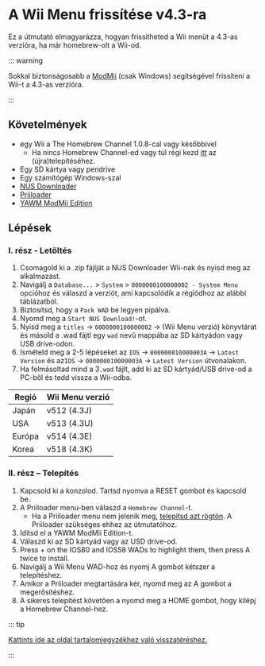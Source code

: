 # A Wii Menu frissítése v4.3-ra

Ez a útmutató elmagyarázza, hogyan frissítheted a Wii menüt a 4.3-as verzióra, ha már homebrew-olt a Wii-od.

::: warning

Sokkal biztonságosabb a [ModMii](modmii) (csak Windows) segítségével frissíteni a Wii-t a 4.3-as verzióra.

:::

## Követelmények

- egy Wii a The Homebrew Channel 1.0.8-cal vagy későbbivel
    - Ha nincs Homebrew Channel-ed vagy túl régi kezd [itt](get-started) az (újra)telepítéséhez.
- Egy SD kártya vagy pendrive
- Egy számítógép Windows-szal
- [NUS Downloader](https://github.com/WiiDatabase/nusdownloader/releases/latest)
- [Priiloader](priiloader)
- [YAWM ModMii Edition](https://oscwii.org/library/app/yawmme)

## Lépések

### I. rész - Letöltés

1. Csomagold ki a .zip fájlját a NUS Downloader Wii-nak és nyisd meg az alkalmazást.
2. Navigálj a `Database...` > `System` > `0000000100000002 - System Menu` opcióhoz és válaszd a verziót, ami kapcsolódik a régiódhoz az alábbi táblázatból.
3. Biztosítsd, hogy a `Pack WAD` be legyen pipálva.
4. Nyomd meg a `Start NUS Download!`-ot.
5. Nyisd meg a `titles` -> `0000000100000002` -> (Wii Menu verzió) könyvtárat és másold a .wad fájtl egy `wad` nevű mappába az SD kártyádon vagy USB drive-odon.
6. Ismételd meg a 2-5 lépéseket az `IOS` -> `000000010000003A` -> `Latest Version` és az`IOS` -> `000000010000003A` -> `Latest Version` útvonalakon.
7. Ha felmásoltad mind a 3`.wad` fájlt, add ki az SD kártyád/USB drive-od a PC-ből és tedd vissza a Wii-odba.

| Regió  | Wii Menu verzió                                |
| ------ | ---------------------------------------------- |
| Japán  | v512 (4.3J) |
| USA    | v513 (4.3U) |
| Európa | v514 (4.3E) |
| Korea  | v518 (4.3K) |

### II. rész – Telepítés

1. Kapcsold ki a konzolod. Tartsd nyomva a RESET gombot és kapcsold be.
2. A Priiloader menu-ben válaszd a `Homebrew Channel`-t.
    - Ha a Priiloader menu nem jelenik meg, [telepítsd azt rögtön](priiloader). A Priiloader szükséges ehhez az útmutatóhoz.
3. Idítsd el a YAWM ModMii Edition-t.
4. Válaszd ki az SD kártyád vagy az USD drive-od.
5. Press + on the IOS80 and IOS58 WADs to highlight them, then press A twice to install.
6. Navigálj a Wii Menu WAD-hoz és nyomj A gombot kétszer a telepítéshez.
7. Amikor a Priiloader megtartására kér, nyomd meg az A gombot a megerősítéshez.
8. A sikeres telepítést követően a nyomd meg a HOME gombot, hogy kilépj a Homebrew Channel-hez.

::: tip

[Kattints ide az oldal tartalomjegyzékhez való visszatéréshez.](site-navigation)

:::
